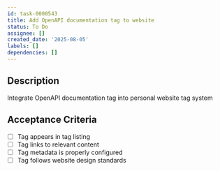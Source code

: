 ```yaml
---
id: task-0000543
title: Add OpenAPI documentation tag to website
status: To Do
assignee: []
created_date: '2025-08-05'
labels: []
dependencies: []
---
```


## Description

Integrate OpenAPI documentation tag into personal website tag system

## Acceptance Criteria

- [ ] Tag appears in tag listing
- [ ] Tag links to relevant content
- [ ] Tag metadata is properly configured
- [ ] Tag follows website design standards
